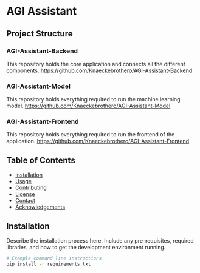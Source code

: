 # AGI Assistant

## Project Structure
### AGI-Assistant-Backend
This repository holds the core application and connects all the different components.
https://github.com/Knaeckebrothero/AGI-Assistant-Backend
### AGI-Assistant-Model
This repository holds everything required to run the machine learning model.
https://github.com/Knaeckebrothero/AGI-Assistant-Model
### AGI-Assistant-Frontend
This repository holds everything required to run the frontend of the application.
https://github.com/Knaeckebrothero/AGI-Assistant-Frontend


## Table of Contents

- [Installation](#installation)
- [Usage](#usage)
- [Contributing](#contributing)
- [License](#license)
- [Contact](#contact)
- [Acknowledgements](#acknowledgements)

## Installation

Describe the installation process here. Include any pre-requisites, required libraries, and how to get the development environment running.

```bash
# Example command line instructions
pip install -r requirements.txt
